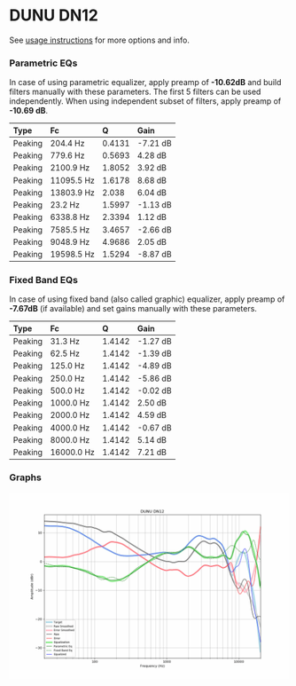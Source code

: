 # DUNU DN12
See [usage instructions](https://github.com/jaakkopasanen/AutoEq#usage) for more options and info.

### Parametric EQs
In case of using parametric equalizer, apply preamp of **-10.62dB** and build filters manually
with these parameters. The first 5 filters can be used independently.
When using independent subset of filters, apply preamp of **-10.69 dB**.

| Type    | Fc         |      Q | Gain     |
|:--------|:-----------|:-------|:---------|
| Peaking | 204.4 Hz   | 0.4131 | -7.21 dB |
| Peaking | 779.6 Hz   | 0.5693 | 4.28 dB  |
| Peaking | 2100.9 Hz  | 1.8052 | 3.92 dB  |
| Peaking | 11095.5 Hz | 1.6178 | 8.68 dB  |
| Peaking | 13803.9 Hz | 2.038  | 6.04 dB  |
| Peaking | 23.2 Hz    | 1.5997 | -1.13 dB |
| Peaking | 6338.8 Hz  | 2.3394 | 1.12 dB  |
| Peaking | 7585.5 Hz  | 3.4657 | -2.66 dB |
| Peaking | 9048.9 Hz  | 4.9686 | 2.05 dB  |
| Peaking | 19598.5 Hz | 1.5294 | -8.87 dB |

### Fixed Band EQs
In case of using fixed band (also called graphic) equalizer, apply preamp of **-7.67dB**
(if available) and set gains manually with these parameters.

| Type    | Fc         |      Q | Gain     |
|:--------|:-----------|:-------|:---------|
| Peaking | 31.3 Hz    | 1.4142 | -1.27 dB |
| Peaking | 62.5 Hz    | 1.4142 | -1.39 dB |
| Peaking | 125.0 Hz   | 1.4142 | -4.89 dB |
| Peaking | 250.0 Hz   | 1.4142 | -5.86 dB |
| Peaking | 500.0 Hz   | 1.4142 | -0.02 dB |
| Peaking | 1000.0 Hz  | 1.4142 | 2.50 dB  |
| Peaking | 2000.0 Hz  | 1.4142 | 4.59 dB  |
| Peaking | 4000.0 Hz  | 1.4142 | -0.67 dB |
| Peaking | 8000.0 Hz  | 1.4142 | 5.14 dB  |
| Peaking | 16000.0 Hz | 1.4142 | 7.21 dB  |

### Graphs
![](./DUNU%20DN12.png)
